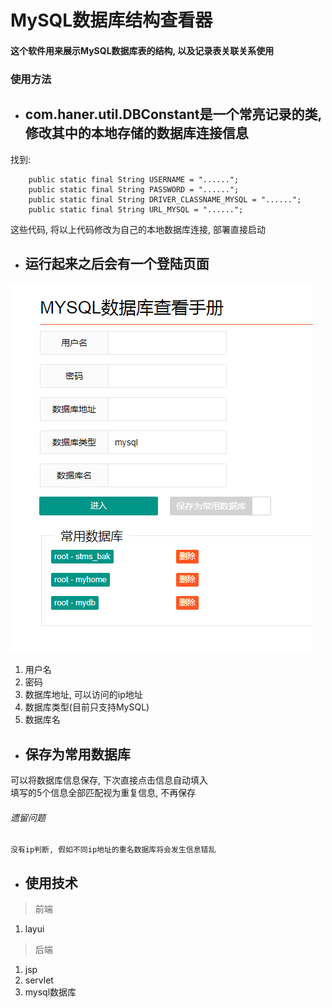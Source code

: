 # MySQL数据库结构查看器
#### 这个软件用来展示MySQL数据库表的结构, 以及记录表关联关系使用
### 使用方法
* ## com.haner.util.DBConstant是一个常亮记录的类, 修改其中的本地存储的数据库连接信息<br>
找到: 
```
    public static final String USERNAME = "......";
    public static final String PASSWORD = "......";
    public static final String DRIVER_CLASSNAME_MYSQL = "......";
    public static final String URL_MYSQL = "......";
```
这些代码, 将以上代码修改为自己的本地数据库连接, 部署直接启动
* ## 运行起来之后会有一个登陆页面<br>
![登陆页面](https://raw.githubusercontent.com/zjk25673578/testweb/master/readme-img/login.png)<br>

1. 用户名
2. 密码
3. 数据库地址, 可以访问的ip地址
4. 数据库类型(目前只支持MySQL)
5. 数据库名
* ## 保存为常用数据库
可以将数据库信息保存, 下次直接点击信息自动填入<br>
填写的5个信息全部匹配视为重复信息, 不再保存

###### 遗留问题
```
没有ip判断, 假如不同ip地址的重名数据库将会发生信息错乱
```
* ## 使用技术
>前端
1. layui
>后端
1. jsp
2. servlet
3. mysql数据库